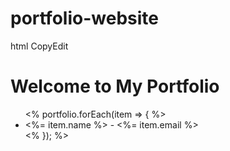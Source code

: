 # portfolio-website
html CopyEdit
<!DOCTYPE html>
<html>
<head>
<title>Portfolio</title>
</head>
<body>
<h1>Welcome to My Portfolio</h1>
<ul>
<% portfolio.forEach(item => { %>
<li><%= item.name %> - <%= item.email %></li>
<% }); %>
</ul>
</body>
</html>
